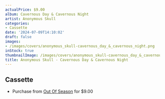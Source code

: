 ```yaml
---
actualPrice: $9.00
album: Cavernous Day & Cavernous Night
artist: Anonymous Skull
categories:
- Cassette
date: '2024-07-09T14:10:02'
draft: false
images:
- /images/covers/anonymous_skull-cavernous_day_&_cavernous_night.png
inStock: true
thumbnailImage: /images/covers/anonymous_skull-cavernous_day_&_cavernous_night-thumb.png
title: Anonymous Skull - Cavernous Day & Cavernous Night
---
```


## Cassette
* Purchase from [Out Of Season](https://www.outofseasonlabel.com/products/anonymous-skull-cavernous-day-cavernous-night-cassette-tape-lim-100) for $9.00
